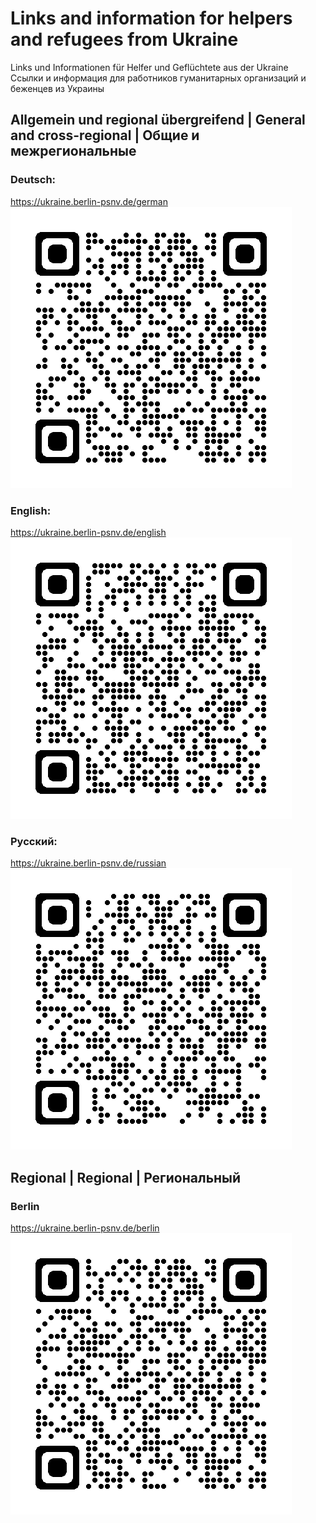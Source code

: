 # Links and information for helpers and refugees from Ukraine  

Links und Informationen für Helfer und Geflüchtete aus der Ukraine  
Ссылки и информация для работников гуманитарных организаций и беженцев из Украины

## Allgemein und regional übergreifend | General and cross-regional | Общие и межрегиональные

### Deutsch:

https://ukraine.berlin-psnv.de/german  
![](qrcode_ukraine.drk-psnv.de.german.png)  

### English:  
https://ukraine.berlin-psnv.de/english  
![](qrcode_ukraine.drk-psnv.de.english.png)  

### Русский:  
https://ukraine.berlin-psnv.de/russian  
![](qrcode_ukraine.drk-psnv.de.russian.png)  

## Regional | Regional | Региональный 

### Berlin

https://ukraine.berlin-psnv.de/berlin  
![](qrcode_ukraine.drk-psnv.de.berlin.png)  
